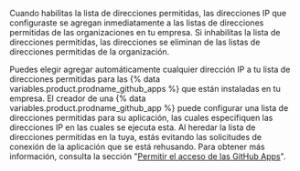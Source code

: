 Cuando habilitas la lista de direcciones permitidas, las direcciones IP que configuraste se agregan inmediatamente a las listas de direcciones permitidas de las organizaciones en tu empresa. Si inhabilitas la lista de direcciones permitidas, las direcciones se eliminan de las listas de direcciones permitidas de la organización.

Puedes elegir agregar automáticamente cualquier dirección IP a tu lista de direcciones permitidas para las {% data variables.product.prodname_github_apps %} que están instaladas en tu empresa. El creador de una {% data variables.product.prodname_github_app %} puede configurar una lista de direcciones permitidas para su aplicación, las cuales especifiquen las direcciones IP en las cuales se ejecuta esta. Al heredar la lista de direcciones permitidas en la tuya, estás evitando las solicitudes de conexión de la aplicación que se está rehusando. Para obtener más información, consulta la sección "[Permitir el acceso de las GitHub Apps](#allowing-access-by-github-apps)".
